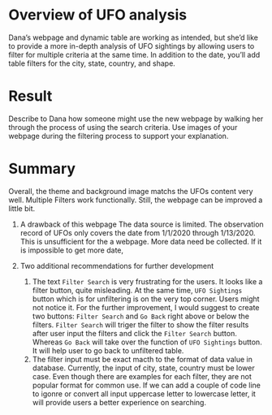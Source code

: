 # Overview of UFO analysis


Dana’s webpage and dynamic table are working as intended, but she’d like to provide a more in-depth analysis of UFO sightings by allowing users to filter for multiple criteria at the same time. In addition to the date, you’ll add table filters for the city, state, country, and shape.

# Result


Describe to Dana how someone might use the new webpage by walking her through the process of using the search criteria. Use images of your webpage during the filtering process to support your explanation.


# Summary
Overall, the theme and background image matchs the UFOs content very well. Multiple Filters work functionally. Still, the webpage can be improved a little bit. 
  1. A drawback of this webpage
     The data source is limited. The observation record of UFOs only covers the date from 1/1/2020 through 1/13/2020. This is unsufficient for the a webpage. More data need be collected. If it is impossible to get more date, 
  
  2. Two additional recommendations for further development 
     1. The text `Filter Search` is very frustrating for the users. It looks like a filter button, quite misleading. At the same time,  `UFO Sightings` button which is for unfiltering is on the very top corner. Users might not notice it. For the further improvement, I would suggest to create two buttons: `Filter Search` and `Go Back` right above or below the filters. `Filter Search` will triger the filter to show the filter results after user input the filters and click the `Filter Search` button. Whereas `Go Back` will take over the function of `UFO Sightings` button. It will help user to go back to unfiltered table.
     2. The filter input must be exact macth to the format of data value in database. Currently, the input of city, state, country must be lower case. Even though there are examples for each filter, they are not popular format for common use. If we can add a couple of code line to igonre or convert all input uppercase letter to lowercase letter, it will provide users a better experience on searching.
     
